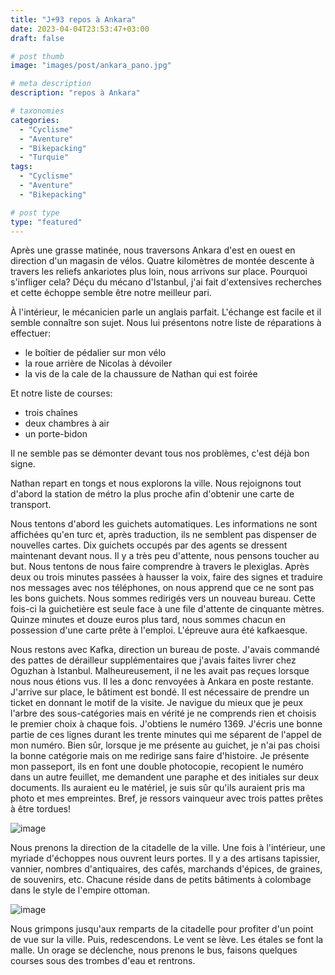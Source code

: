 ```yaml
---
title: "J+93 repos à Ankara"
date: 2023-04-04T23:53:47+03:00
draft: false

# post thumb
image: "images/post/ankara_pano.jpg"

# meta description
description: "repos à Ankara"

# taxonomies
categories:
  - "Cyclisme" 
  - "Aventure" 
  - "Bikepacking"
  - "Turquie" 
tags:
  - "Cyclisme" 
  - "Aventure" 
  - "Bikepacking" 

# post type
type: "featured"
---
```


Après une grasse matinée, nous traversons Ankara d'est en ouest en direction d'un magasin de vélos. Quatre kilomètres de montée descente à travers les reliefs ankariotes plus loin, nous arrivons sur place. Pourquoi s'infliger cela? Déçu du mécano d'Istanbul, j'ai fait d'extensives recherches et cette échoppe semble être notre meilleur pari. 

À l'intérieur, le mécanicien parle un anglais parfait. L'échange est facile et il semble connaître son sujet. Nous lui présentons notre liste de réparations à effectuer:

- le boîtier de pédalier sur mon vélo 
- la roue arrière de Nicolas à dévoiler 
- la vis de la cale de la chaussure de Nathan qui est foirée

Et notre liste de courses:

- trois chaînes 
- deux chambres à air
- un porte-bidon 

Il ne semble pas se démonter devant tous nos problèmes, c'est déjà bon signe. 

Nathan repart en tongs et nous explorons la ville. Nous rejoignons tout d'abord la station de métro la plus proche afin d'obtenir une carte de transport.

Nous tentons d'abord les guichets automatiques. Les informations ne sont affichées qu'en turc et, après traduction, ils ne semblent pas dispenser de nouvelles cartes. Dix guichets occupés par des agents se dressent maintenant devant nous. Il y a très peu d'attente, nous pensons toucher au but. Nous tentons de nous faire comprendre à travers le plexiglas. Après deux ou trois minutes passées à hausser la voix, faire des signes et traduire nos messages avec nos téléphones, on nous apprend que ce ne sont pas les bons guichets. Nous sommes redirigés vers un nouveau bureau. Cette fois-ci la guichetière est seule face à une file d'attente de cinquante mètres. Quinze minutes et douze euros plus tard, nous sommes chacun en possession d'une carte prête à l'emploi. L'épreuve aura été kafkaesque. 

Nous restons avec Kafka, direction un bureau de poste. J'avais commandé des pattes de dérailleur supplémentaires que j'avais faites livrer chez Oguzhan à Istanbul. Malheureusement, il ne les avait pas reçues lorsque nous nous étions vus. Il les a donc renvoyées à Ankara en poste restante. J'arrive sur place, le bâtiment est bondé. Il est nécessaire de prendre un ticket en donnant le motif de la visite. Je navigue du mieux que je peux l'arbre des sous-catégories mais en vérité je ne comprends rien et choisis le premier choix à chaque fois. J'obtiens le numéro 1369. J'écris une bonne partie de ces lignes durant les trente minutes qui me séparent de l'appel de mon numéro. Bien sûr, lorsque je me présente au guichet, je n'ai pas choisi la bonne catégorie mais on me redirige sans faire d'histoire. Je présente mon passeport, ils en font une double photocopie, recopient le numéro dans un autre feuillet, me demandent une paraphe et des initiales sur deux documents. Ils auraient eu le matériel, je suis sûr qu'ils auraient pris ma photo et mes empreintes. Bref, je ressors vainqueur avec trois pattes prêtes à être tordues! 

![image](../../images/post/ankara_muraille.jpg)

Nous prenons la direction de la citadelle de la ville. Une fois à l'intérieur, une myriade d'échoppes nous ouvrent leurs portes. Il y a des artisans tapissier, vannier, nombres d'antiquaires, des cafés, marchands d'épices, de graines, de souvenirs, etc. Chacune réside dans de petits bâtiments à colombage dans le style de l'empire ottoman. 

![image](../../images/post/ankara_ruelle.jpg)

Nous grimpons jusqu'aux remparts de la citadelle pour profiter d'un point de vue sur la ville. Puis, redescendons. Le vent se lève. Les étales se font la malle. Un orage se déclenche, nous prenons le bus, faisons quelques courses sous des trombes d'eau et rentrons. 
